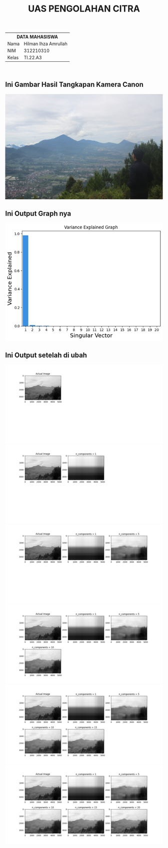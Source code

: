 <h1><p align="center"> UAS PENGOLAHAN CITRA</h1><br>

<table align="center">
  <tr>
    <th colspan="2">DATA MAHASISWA</th>
  </tr>
  <tr>
    <td>Nama</td>
    <td>Hilman Ihza Amrullah</td>
  </tr>
  <tr>
    <td>NIM</td>
    <td>312210310</td>
  </tr>
  <tr>
    <td>Kelas</td>
    <td>TI.22.A3</td>
  </tr>
</table>
<br>
<h2>Ini Gambar Hasil Tangkapan Kamera Canon</h2>

![Output latihan](gambar/pemandangan.jpg)
<br>
<h2>Ini Output Graph nya</h2>

![Output latihan](output_images/output.png)
<br>

<h2>Ini Output setelah di ubah</h2>

![Output latihan](output_images/1.png)
<br>
![Output latihan](output_images/2.png)
<br>
![Output latihan](output_images/3.png)
<br>
![Output latihan](output_images/4.png)
<br>
![Output latihan](output_images/5.png)
<br>
![Output latihan](output_images/6.png)
